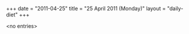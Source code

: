 +++
date = "2011-04-25"
title = "25 April 2011 (Monday)"
layout = "daily-diet"
+++

<p>&lt;no entries&gt;</p>